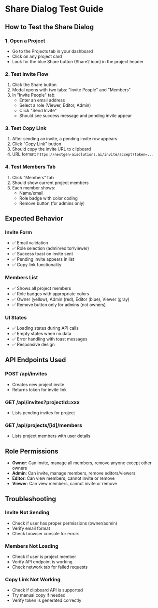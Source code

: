 # Share Dialog Test Guide

## How to Test the Share Dialog

### 1. Open a Project
- Go to the Projects tab in your dashboard
- Click on any project card
- Look for the blue Share button (Share2 icon) in the project header

### 2. Test Invite Flow
1. Click the Share button
2. Modal opens with two tabs: "Invite People" and "Members"
3. In "Invite People" tab:
   - Enter an email address
   - Select a role (Viewer, Editor, Admin)
   - Click "Send Invite"
   - Should see success message and pending invite appear

### 3. Test Copy Link
1. After sending an invite, a pending invite row appears
2. Click "Copy Link" button
3. Should copy the invite URL to clipboard
4. URL format: `https://nextgen-aisolutions.ai/invite/accept?token=...`

### 4. Test Members Tab
1. Click "Members" tab
2. Should show current project members
3. Each member shows:
   - Name/email
   - Role badge with color coding
   - Remove button (for admins only)

## Expected Behavior

### Invite Form
- ✅ Email validation
- ✅ Role selection (admin/editor/viewer)
- ✅ Success toast on invite sent
- ✅ Pending invite appears in list
- ✅ Copy link functionality

### Members List
- ✅ Shows all project members
- ✅ Role badges with appropriate colors
- ✅ Owner (yellow), Admin (red), Editor (blue), Viewer (gray)
- ✅ Remove button only for admins (not owners)

### UI States
- ✅ Loading states during API calls
- ✅ Empty states when no data
- ✅ Error handling with toast messages
- ✅ Responsive design

## API Endpoints Used

### POST /api/invites
- Creates new project invite
- Returns token for invite link

### GET /api/invites?projectId=xxx
- Lists pending invites for project

### GET /api/projects/[id]/members
- Lists project members with user details

## Role Permissions

- **Owner**: Can invite, manage all members, remove anyone except other owners
- **Admin**: Can invite, manage members, remove editors/viewers
- **Editor**: Can view members, cannot invite or remove
- **Viewer**: Can view members, cannot invite or remove

## Troubleshooting

### Invite Not Sending
- Check if user has proper permissions (owner/admin)
- Verify email format
- Check browser console for errors

### Members Not Loading
- Check if user is project member
- Verify API endpoint is working
- Check network tab for failed requests

### Copy Link Not Working
- Check if clipboard API is supported
- Try manual copy if needed
- Verify token is generated correctly
